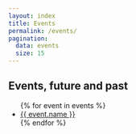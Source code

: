 ```yaml
---
layout: index
title: Events
permalink: /events/
pagination:
  data: events
  size: 15
---
```


## Events, future and past
<ul>
{% for event in events %}
  <li><a href="/events/{{ event.name | slug }}-{{ event.date | slug }}/">{{ event.name }}</a></li> 
{% endfor %}
</ul>